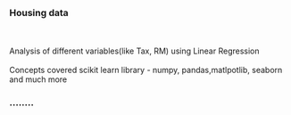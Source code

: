 <br><h3><b>Housing data</b></h3></br>
<br>Analysis of different variables(like Tax, RM) using Linear Regression</br>
<br>Concepts covered scikit learn library - numpy, pandas,matlpotlib, seaborn and much more</br>
<h3>........</h3>

